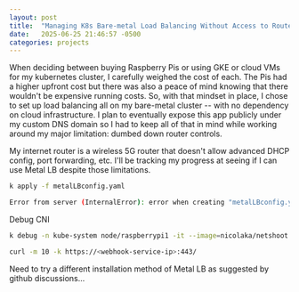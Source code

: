 ```yaml
---
layout: post
title:  "Managing K8s Bare-metal Load Balancing Without Access to Router Controls"
date:   2025-06-25 21:46:57 -0500
categories: projects
---
```

When deciding between buying Raspberry Pis or using GKE or cloud VMs for my kubernetes cluster, I carefully weighed the cost of each. The Pis had a higher upfront cost but there was also a peace of mind knowing that there wouldn't be expensive running costs. So, with that mindset in place, I chose to set up load balancing all on my bare-metal cluster -- with no dependency on cloud infrastructure. I plan to eventually expose this app publicly under my custom DNS domain so I had to keep all of that in mind while working around my major limitation: dumbed down router controls.<!--break-->

My internet router is a wireless 5G router that doesn't allow advanced DHCP config, port forwarding, etc. I'll be tracking my progress at seeing if I can use Metal LB despite those limitations.

```bash
k apply -f metalLBconfig.yaml 

Error from server (InternalError): error when creating "metalLBconfig.yaml": Internal error occurred: failed calling webhook "ipaddresspoolvalidationwebhook.metallb.io": failed to call webhook: Post "https://metallb-webhook-service.metallb-system.svc:443/validate-metallb-io-v1beta1-ipaddresspool?timeout=10s": context deadline exceeded
```

Debug CNI
```bash
k debug -n kube-system node/raspberrypi1 -it --image=nicolaka/netshoot

curl -m 10 -k https://<webhook-service-ip>:443/
```

Need to try a different installation method of Metal LB as suggested by github discussions... 